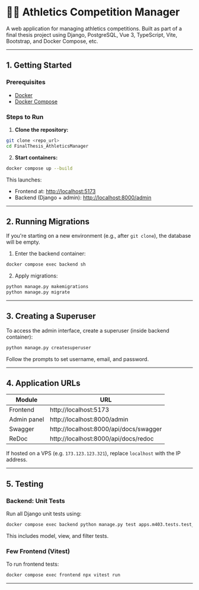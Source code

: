 # 🏃‍♂️ Athletics Competition Manager

A web application for managing athletics competitions. Built as part of a final thesis project using Django, PostgreSQL, Vue 3, TypeScript, Vite, Bootstrap, and Docker Compose, etc.

---

## 1. Getting Started

### Prerequisites

- [Docker](https://www.docker.com/)
- [Docker Compose](https://docs.docker.com/compose/install/)

### Steps to Run

1. **Clone the repository:**

```bash
git clone <repo_url>
cd FinalThesis_AthleticsManager
```

2. **Start containers:**

```bash
docker compose up --build
```

This launches:
- Frontend at: [http://localhost:5173](http://localhost:5173)
- Backend (Django + admin): [http://localhost:8000/admin](http://localhost:8000/admin)

---

## 2. Running Migrations

If you're starting on a new environment (e.g., after `git clone`), the database will be empty.

1. Enter the backend container:

```bash
docker compose exec backend sh
```

2. Apply migrations:

```bash
python manage.py makemigrations
python manage.py migrate
```

---

## 3. Creating a Superuser

To access the admin interface, create a superuser (inside backend container):

```bash
python manage.py createsuperuser
```

Follow the prompts to set username, email, and password.

---

## 4. Application URLs

| Module      | URL                                    |
|-------------|----------------------------------------|
| Frontend    | http://localhost:5173                  |
| Admin panel | http://localhost:8000/admin            |
| Swagger     | http://localhost:8000/api/docs/swagger |
| ReDoc       | http://localhost:8000/api/docs/redoc   |

If hosted on a VPS (e.g. `173.123.123.321`), replace `localhost` with the IP address.

---

## 5. Testing

### Backend: Unit Tests

Run all Django unit tests using:

```bash
docker compose exec backend python manage.py test apps.m403.tests.test_all_tests
```

This includes model, view, and filter tests.

### Few Frontend (Vitest)

To run frontend tests:


```bash
docker compose exec frontend npx vitest run
```

---

